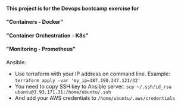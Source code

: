 #### This project is for the Devops bootcamp exercise for 
#### "Containers - Docker" 
#### "Container Orchestration - K8s"
#### "Monitoring - Prometheus"

Ansible:
* Use terraform with your IP address on command line. Example: `terraform apply -var 'my_ip=187.190.247.121/32'`
* You need to copy SSH key to Ansible server: `scp ~/.ssh/id_rsa ubuntu@3.93.171.31:/home/ubuntu/.ssh`
* And add your AWS credentials to `/home/ubuntu/.aws/credentials`